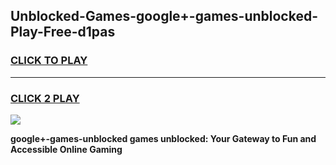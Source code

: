
## Unblocked-Games-google+-games-unblocked-Play-Free-d1pas
<h3>
<a href="https://premium76.site?title=google+-games-unblocked&ref=21A">CLICK TO PLAY</a></h3>
<hr>

<h3>
<a href="https://premium76.site?title=google+-games-unblocked&ref=21A">CLICK 2 PLAY</a>
  
</h3>

<a href="https://premium76.site?title=google+-games-unblocked&ref=21A"><img src="https://clearcache.store/games.png"></a>


**google+-games-unblocked games unblocked: Your Gateway to Fun and Accessible Online Gaming**
